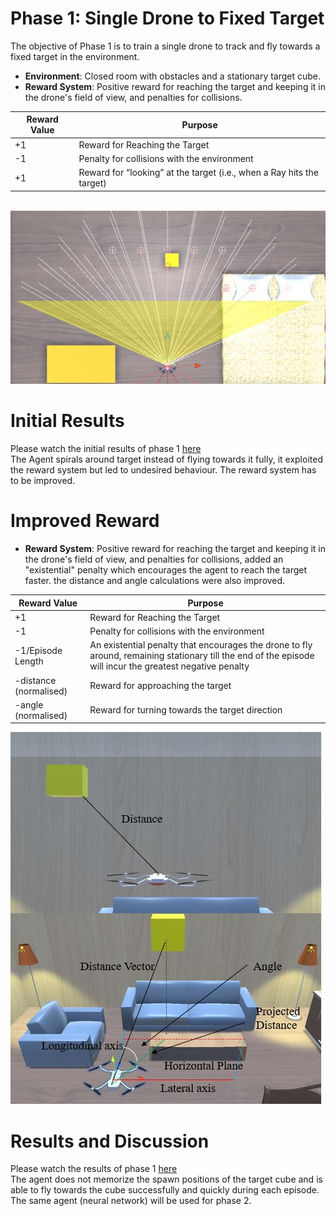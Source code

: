 # Phase 1: Single Drone to Fixed Target

The objective of Phase 1 is to train a single drone to track and fly towards a fixed target in the environment.

- **Environment**: Closed room with obstacles and a stationary target cube.
- **Reward System**: Positive reward for reaching the target and keeping it in the drone's field of view, and penalties for collisions. <br />

| Reward Value  | Purpose |
| ------------- | ------------- |
|+1  | Reward for Reaching the Target |
| -1  |  Penalty for collisions with the environment |
| +1 | Reward for “looking” at the target (i.e., when a Ray hits the target)|
<br />
<img src="Media/Phase 1 initial Reward.JPG" >

# Initial Results
Please watch the initial results of phase 1 [here](https://youtu.be/-IEKjgh9jKM)
<br />
The Agent spirals around target instead of flying towards it fully, it exploited the reward system but led to undesired behaviour. The reward system has to be improved.

# Improved Reward
- **Reward System**: Positive reward for reaching the target and keeping it in the drone's field of view, and penalties for collisions, added an "existential" penalty which encourages the agent to reach the target faster. the distance and angle calculations were also improved.
  
| Reward Value  | Purpose |
| ------------- | ------------- |
|+1  | Reward for Reaching the Target |
| -1  |  Penalty for collisions with the environment |
| -1/Episode Length  | An existential penalty that encourages the drone to fly around, remaining stationary till the end of the episode will incur the greatest negative penalty  |
| -distance (normalised)  | Reward for approaching the target|
|-angle (normalised)  | Reward for turning towards the target direction  |

<img src="Media/Phase 1 Reward.jpg" >

# Results and Discussion
Please watch the results of phase 1 [here](https://youtu.be/j9JLnqrBFVs)
<br />
The agent does not memorize the spawn positions of the target cube and is able to fly towards the cube successfully and quickly during each episode. The same agent (neural network) will be used for phase 2.



